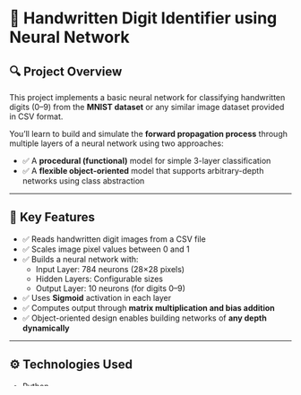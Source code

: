 # 🧠 Handwritten Digit Identifier using Neural Network

## 🔍 Project Overview
This project implements a basic neural network for classifying handwritten digits (0–9) from the **MNIST dataset** or any similar image dataset provided in CSV format.

You’ll learn to build and simulate the **forward propagation process** through multiple layers of a neural network using two approaches:

- ✅ A **procedural (functional)** model for simple 3-layer classification  
- ✅ A **flexible object-oriented** model that supports arbitrary-depth networks using class abstraction

---

## 🧩 Key Features

- ✅ Reads handwritten digit images from a CSV file  
- ✅ Scales image pixel values between 0 and 1  
- ✅ Builds a neural network with:
  - Input Layer: 784 neurons (28×28 pixels)
  - Hidden Layers: Configurable sizes
  - Output Layer: 10 neurons (for digits 0–9)  
- ✅ Uses **Sigmoid** activation in each layer  
- ✅ Computes output through **matrix multiplication and bias addition**  
- ✅ Object-oriented design enables building networks of **any depth dynamically**

---

## ⚙️ Technologies Used

- Python  
- NumPy  
- SciPy (sigmoid function)  
- IPython / Jupyter Notebook  
- *(Optional)* PIL & Matplotlib for visualization

---

## 🧪 Learning Objectives

- Understand **forward propagation** in neural networks  
- Learn the role of **weights**, **biases**, and **activations**  
- Use **object-oriented programming** to structure scalable ML code  
- Work with **real image data** in numerical form  

---

## 🧭 Possible Extensions

- Add **ReLU** or **Softmax** as alternative activation functions  
- Add **backpropagation** and training with **gradient descent**  
- **Save and load** weights for testing  
- Wrap into a **GUI** or **Flask API** for real-time digit prediction  
